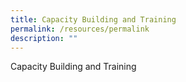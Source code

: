 ```yaml
---
title: Capacity Building and Training
permalink: /resources/permalink
description: ""
---
```







Capacity Building and Training